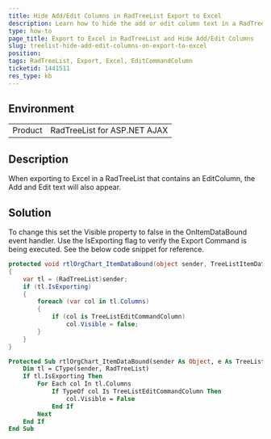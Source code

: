 ```yaml
---
title: Hide Add/Edit Columns in RadTreeList Export to Excel
description: Learn how to hide the add or edit column text in a RadTreeList export to Excel scenario
type: how-to
page_title: Export to Excel in RadTreeList and Hide Add/Edit Columns
slug: treelist-hide-add-edit-columns-on-export-to-excel
position: 
tags: RadTreeList, Export, Excel, EditCommandColumn
ticketid: 1441511
res_type: kb
---
```


## Environment
<table>
	<tbody>
		<tr>
			<td>Product</td>
			<td>RadTreeList for ASP.NET AJAX</td>
		</tr>
	</tbody>
</table>


## Description
When exporting to Excel in a RadTreeList that contains an EditColumn, the Add and Edit text will also appear.

## Solution
To change this set the Visible property to false in the OnItemDataBound event handler. Use the IsExporting flag to verify the Export Command is being executed. See the below code snippet for reference.

``` csharp
protected void rtlOrgChart_ItemDataBound(object sender, TreeListItemDataBoundEventArgs e)
{
    var tl = (RadTreeList)sender;
    if (tl.IsExporting)
    {
        foreach (var col in tl.Columns)
        {
            if (col is TreeListEditCommandColumn)
                col.Visible = false;
        }
    }
}
```

``` vb
Protected Sub rtlOrgChart_ItemDataBound(sender As Object, e As TreeListItemDataBoundEventArgs) Handles rtlOrgChart.ItemDataBound
    Dim tl = CType(sender, RadTreeList)
    If tl.IsExporting Then
        For Each col In tl.Columns
            If TypeOf col Is TreeListEditCommandColumn Then
                col.Visible = False
            End If
        Next
    End If
End Sub
```